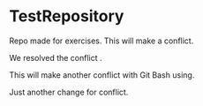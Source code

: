 # TestRepository




Repo made for exercises.
This will make a conflict.

We resolved the conflict .

This will make another conflict with Git Bash using.

Just another change for conflict.
